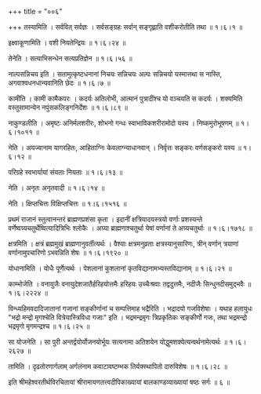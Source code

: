 +++
title = "००६"

+++
तस्यामिति । सर्ववित् सर्वज्ञः । सर्वसङ्ग्रहः सर्वान् सङ्गृह्णाति वशीकरोतीति तथा  ॥  १।६।१ ॥   

  

इक्ष्वाकूणामिति । वशी नियतेन्द्रियः  ॥  १।६।२४ ॥   

  

तेनेति । सत्याभिसन्धेन सत्यप्रतिज्ञेन  ॥  १।६।५६ ॥   

  

नाल्पसन्निचय इति । सतामुत्कृष्टधनानां निचयः सन्निचयः अल्पः सन्निचयो यस्मात्तथा स नास्ति, अगवाश्वधनधान्यवानिति छेदः  ॥  १।६।७ ॥   

  

कामीति । कामी कामैकपरः । कदर्यः अतिलोभी, आत्मानं पुत्रादींश्च यो वञ्चयति स कदर्यः । शक्यमिति वस्तुसामान्येन नपुंसकलिङ्गनिर्देशः  ॥  १।६।८९ ॥   

  

नाकुण्डलीति । अमृष्टः अनिर्मलशरीरः, शोभनो गन्धः स्वाभाविकशरीरामोदो यस्य । निष्कमुरोभूषणम्  ॥  १।६।१०११ ॥   

  

नेति । अयज्वानाम यागरहितः, आहिताग्निः केवलाग्न्याधानवान् । निर्वृत्तः सङ्करः वर्णसङ्करो यस्य  ॥  १।६।१२ ॥   

  

परिग्रहे स्वभार्यायां संयताः नियताः  ॥  १।६।१३ ॥   

  

नेति । अनृतः अनृतवादी  ॥  १।६।१४ ॥   

  

नेति । क्षिप्तचित्तः विक्षिप्तचित्तः  ॥  १।६।१५१६ ॥   

  

प्रथमं राजानं स्तुत्वानन्तरं ब्राह्मणप्रशंसा कृता । इदानीं क्षत्रियादयस्त्रयो वर्णाः प्रशस्यन्ते वर्णेष्वग्र्यचतुर्थेष्वित्यादित्रिभिः श्लोकैः । अग्र्या ब्राह्मणाश्चतुर्था येषां वर्णानां ते अग्र्यचतुर्थाः  ॥  १।६।१७१८ ॥   

  

क्षत्रमिति । क्षत्रं ब्रह्ममुखं ब्राह्मणानुवर्तीत्यर्थः । वैश्याः क्षत्रमनुव्रताः क्षत्रस्यानुसारिणः, त्रीन् वर्णान् त्रयाणां वर्णानामुपचारिणो ऽभवन्निति शेषः  ॥  १।६।१९२० ॥   

  

योधानामिति । योधैः पूर्णेत्यर्थः । पेशलानां कुशलानां कृतविद्यानामभ्यस्तविद्यानाम्  ॥  १।६।२१ ॥   

  

काम्भोजेति । वनायुजैः वनायुदेशजातैर्हरिहयोत्तमैः हरिहयः उच्चैःश्रवाः तद्वदुत्तमैः, नदीजैः सिन्धुनदीसमुद्भवैः  ॥  १।६।२२२४ ॥   

  

विन्ध्यहिमवदादिजातानां गजानां सङ्कीर्णानां च सम्पत्तिमाह भद्रैरिति । भद्रादयो गजविशेषाः । यथाह हलायुधः "भद्रो मन्द्रो मृगश्चेति वित्रेयास्त्रिविधा गजाः" इति । भद्रमन्द्रमृगः त्रिप्रकृतिकः सङ्कीर्णो गजः, तथा भद्रमन्द्रो भद्रमृगो मृगमन्द्रश्च  ॥  १।६।२५ ॥   

  

सा योजनेति । सा पुरी अन्तर्द्वयोर्योजनयोर्भूयः सत्यनामा अतिशयेन योद्धुमशक्येत्यन्वर्थनामेत्यर्थः  ॥  १।६।२६२७ ॥   

  

तामिति । दृढतोरणार्गलाम् अर्गलंनाम कवाटावष्टम्भक तिर्यक्स्थापितो दारुविशेषः  ॥  १।६।२८ ॥   

  

इति श्रीमहेश्वरतीर्थविरचितायां श्रीरामायणतत्त्वदीपिकाख्यायां बालकाण्डव्याख्यायां षष्ठः सर्गः  ॥  ६  ॥   

  

  

